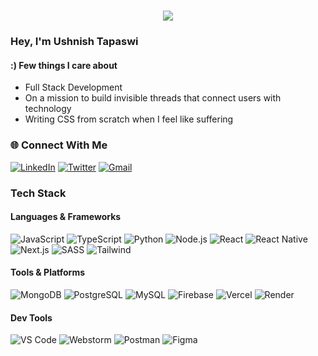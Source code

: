<h1 align="center">
  <a href="https://git.io/typing-svg">
    <img src="https://readme-typing-svg.herokuapp.com/?lines=Hey+There!💪+;I’m+Ushnish+Tapaswi+;A+Full+Stack+Developer+;&center=true&size=30">
  </a>
</h1>

### Hey, I'm Ushnish Tapaswi

#### :) Few things I care about

- Full Stack Development 
- On a mission to build invisible threads that connect users with technology
- Writing CSS from scratch when I feel like suffering

### 🌐 Connect With Me

[![LinkedIn](https://img.shields.io/badge/LinkedIn-0077B5?style=for-the-badge&logo=linkedIn&logoColor=white)](https://www.linkedin.com/in/ushnish-tapaswi/)
[![Twitter](https://img.shields.io/badge/Not_Twitter-whitesmoke?style=for-the-badge&logo=X&logoColor=black)](https://x.com/iam_ushnish)
[![Gmail](https://img.shields.io/badge/Gmail-D14836?style=for-the-badge&logo=gmail&logoColor=white)](mailto:iamushnishtapaswi@gmail.com)

### Tech Stack

#### Languages & Frameworks
![JavaScript](https://img.shields.io/badge/-JavaScript-black?style=flat-square&logo=javascript)
![TypeScript](https://img.shields.io/badge/-TypeScript-black?style=flat-square&logo=typescript)
![Python](https://img.shields.io/badge/-Python-black?style=flat-square&logo=python)
![Node.js](https://img.shields.io/badge/-Node.js-black?style=flat-square&logo=node.js)
![React](https://img.shields.io/badge/-React-black?style=flat-square&logo=react)
![React Native](https://img.shields.io/badge/-ReactNative-black?style=flat-square&logo=react)
![Next.js](https://img.shields.io/badge/-Next.js-black?style=flat-square&logo=next.js)
![SASS](https://img.shields.io/badge/-SASS-black?style=flat-square&logo=sass)
![Tailwind](https://img.shields.io/badge/-TailwindCSS-black?style=flat-square&logo=tailwindcss)

#### Tools & Platforms
![MongoDB](https://img.shields.io/badge/-MongoDB-black?style=flat-square&logo=mongodb)
![PostgreSQL](https://img.shields.io/badge/-PostgreSQL-black?style=flat-square&logo=postgresql)
![MySQL](https://img.shields.io/badge/-MySQL-black?style=flat-square&logo=mysql)
![Firebase](https://img.shields.io/badge/-Firebase-black?style=flat-square&logo=firebase)
![Vercel](https://img.shields.io/badge/-Vercel-black?style=flat-square&logo=vercel)
![Render](https://img.shields.io/badge/-Render-black?style=flat-square&logo=render)

#### Dev Tools
![VS Code](https://img.shields.io/badge/-VSCode-black?style=flat-square&logo=visual-studio-code)
![Webstorm](https://img.shields.io/badge/-JetBrains-black?style=flat-square&logo=jetbrains)
![Postman](https://img.shields.io/badge/-Postman-black?style=flat-square&logo=postman)
![Figma](https://img.shields.io/badge/-Figma-black?style=flat-square&logo=figma)
